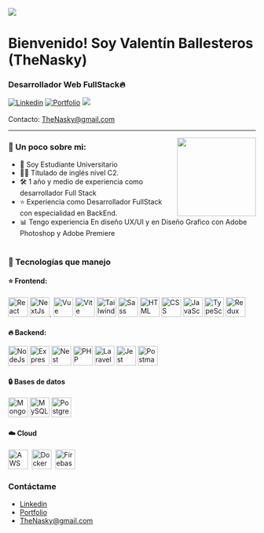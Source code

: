![](https://github.com/TheNasky/About-Me/blob/main/Banner.png)

# Bienvenido! Soy Valentín Ballesteros (TheNasky)

### Desarrollador Web FullStack🔥

[![Linkedin](https://img.shields.io/badge/-Valentín%20Ballesteros-blue?style=flat-square&logo=Linkedin&logoColor=white&link=https://www.linkedin.com/in/valent%C3%ADn-ballesteros/)](https://www.linkedin.com/in/valent%C3%ADn-ballesteros/) [![Portfolio](https://img.shields.io/badge/My%20-%20Portfolio%20-%20purple
)](https://valentinballesteros2023.vercel.app/) ![](https://komarev.com/ghpvc/?username=TheNasky&label=Visitas+al+Perfil)
<br></br>
Contacto: [TheNasky@gmail.com](mailto:thenasky@gmail.com)

<hr>
<img align='right' src="https://media.giphy.com/media/M9gbBd9nbDrOTu1Mqx/giphy.gif" width="160">

### 📕 Un poco sobre mi:

-  📙 Soy Estudiante Universitario
-  👨‍💻 Titulado de inglés nivel C2.
-  🛠️ 1 año y medio de experiencia como desarrollador Full Stack
-  ⭐️ Experiencia como Desarrollador FullStack con especialidad en BackEnd.
-  📊 Tengo experiencia En diseño UX/UI y en Diseño Grafico con Adobe Photoshop y Adobe Premiere
<br></br>
### 🔧 Tecnologías que manejo

#### ⭐️ Frontend:
<p>
<img src="https://github.com/TheNasky/About-Me/blob/main/React.svg" alt="React" width="40" height=40"/>
<img src="https://github.com/TheNasky/About-Me/blob/main/NextJs.svg" alt="NextJs" width="40" height=40"/>.
<img src="https://github.com/TheNasky/About-Me/blob/main/Vue.svg" alt="Vue" width="40" height=40"/>
<img src="https://github.com/TheNasky/About-Me/blob/main/Vite.svg" alt="Vite" width="40" height=40"/>
<img src="https://github.com/TheNasky/About-Me/blob/main/Tailwind.svg" alt="Tailwind CSS" width="40" height=40"/>
<img src="https://github.com/TheNasky/About-Me/blob/main/sass.svg" alt="Sass" width="40" height=40"/>
<img src="https://github.com/TheNasky/About-Me/blob/main/html.svg" alt="HTML" width="40" height=40"/>
<img src="https://github.com/TheNasky/About-Me/blob/main/css.svg" alt="CSS" width="40" height=40"/>
<img src="https://github.com/TheNasky/About-Me/blob/main/JavaScript.svg" alt="JavaScript" width="40" height=40"/>
<img src="https://github.com/TheNasky/About-Me/blob/main/TypeScript.svg" alt="TypeScript" width="40" height=40"/>
<img src="https://github.com/TheNasky/About-Me/blob/main/Redux.svg" alt="Redux" width="40" height=40"/>

</p>

#### 🔥 Backend:
<p>
<img src="https://github.com/TheNasky/About-Me/blob/main/Node.svg" alt="NodeJs" width="40" height=40"/>
<img src="https://github.com/TheNasky/About-Me/blob/main/Express.svg" alt="Express" width="40" height=40"/>
<img src="https://github.com/TheNasky/About-Me/blob/main/Nest.svg" alt="Nest" width="40" height="40"/>
<img src="https://github.com/TheNasky/About-Me/blob/main/php.svg" alt="PHP" width="40" height=40"/>
<img src="https://github.com/TheNasky/About-Me/blob/main/Laravel.svg" alt="Laravel" width="40" height=40"/>
<img src="https://github.com/TheNasky/About-Me/blob/main/Jest.svg" alt="Jest" width="40" height=40"/>
<img src="https://github.com/TheNasky/About-Me/blob/main/Postman.svg" alt="Postman" width="40" height=40"/>

</p>

#### 🔒 Bases de datos
<p>
<img src="https://github.com/TheNasky/About-Me/blob/main/Mongo.svg" alt="MongoDB" width="40" height=40"/>
<img src="https://github.com/TheNasky/About-Me/blob/main/MySQL.svg" alt="MySQL" width="40" height=40"/>
<img src="https://github.com/TheNasky/About-Me/blob/main/Postgre.svg" alt="PostgreSQL" width="40" height=40"/>

</p>

#### ☁️ Cloud
<p>
<img src="https://github.com/TheNasky/About-Me/blob/main/aws.svg" alt="AWS" width="40" height=40"/>&nbsp
<img src="https://github.com/TheNasky/About-Me/blob/main/Docker.svg" alt="Docker" width="40" height=40"/>&nbsp
<img src="https://github.com/TheNasky/About-Me/blob/main/Firebase.svg" alt="Firebase" width="40" height=40"/>

</p>

### Contáctame

-  [Linkedin](https://www.linkedin.com/in/valent%C3%ADn-ballesteros/)
-  [Portfolio](https://valentinballesteros2023.vercel.app/)
-  [TheNasky@gmail.com](mailto:thenasky@gmail.com)
#
